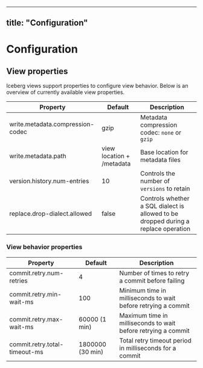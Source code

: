---

title: "Configuration"
----------------------

<!--
- Licensed to the Apache Software Foundation (ASF) under one or more
- contributor license agreements.  See the NOTICE file distributed with
- this work for additional information regarding copyright ownership.
- The ASF licenses this file to You under the Apache License, Version 2.0
- (the "License"); you may not use this file except in compliance with
- the License.  You may obtain a copy of the License at
-
-   http://www.apache.org/licenses/LICENSE-2.0
-
- Unless required by applicable law or agreed to in writing, software
- distributed under the License is distributed on an "AS IS" BASIS,
- WITHOUT WARRANTIES OR CONDITIONS OF ANY KIND, either express or implied.
- See the License for the specific language governing permissions and
- limitations under the License.
-->

# Configuration

## View properties

Iceberg views support properties to configure view behavior. Below is an overview of currently available view properties.

|             Property             |          Default          |                                    Description                                     |
|----------------------------------|---------------------------|------------------------------------------------------------------------------------|
| write.metadata.compression-codec | gzip                      | Metadata compression codec: `none` or `gzip`                                       |
| write.metadata.path              | view location + /metadata | Base location for metadata files                                                   |
| version.history.num-entries      | 10                        | Controls the number of `versions` to retain                                        |
| replace.drop-dialect.allowed     | false                     | Controls whether a SQL dialect is allowed to be dropped during a replace operation |

### View behavior properties

|           Property            |     Default      |                          Description                          |
|-------------------------------|------------------|---------------------------------------------------------------|
| commit.retry.num-retries      | 4                | Number of times to retry a commit before failing              |
| commit.retry.min-wait-ms      | 100              | Minimum time in milliseconds to wait before retrying a commit |
| commit.retry.max-wait-ms      | 60000 (1 min)    | Maximum time in milliseconds to wait before retrying a commit |
| commit.retry.total-timeout-ms | 1800000 (30 min) | Total retry timeout period in milliseconds for a commit       |

